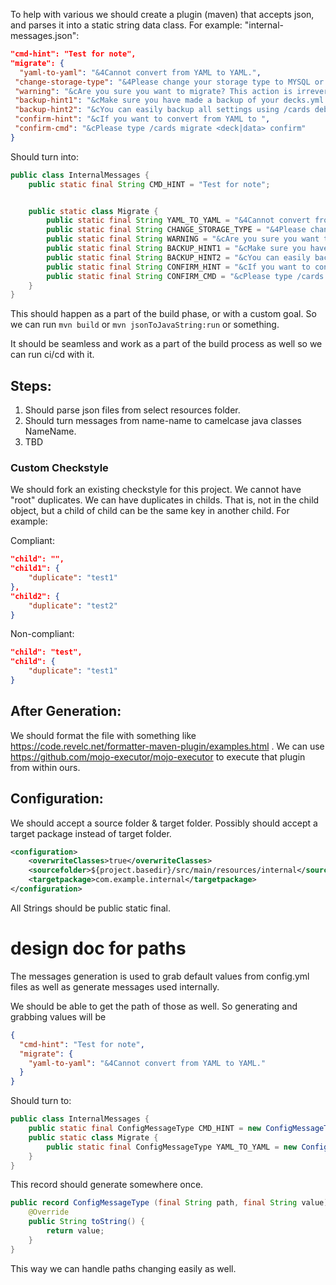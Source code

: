 To help with various we should create a plugin (maven) that accepts json, and parses it into a static string data class.
For example: "internal-messages.json":

```json
"cmd-hint": "Test for note",
"migrate": {  
  "yaml-to-yaml": "&4Cannot convert from YAML to YAML.",  
 "change-storage-type": "&4Please change your storage type to MYSQL or MARIADB & restart your server.",  
 "warning": "&cAre you sure you want to migrate? This action is irreversible.",  
 "backup-hint1": "&cMake sure you have made a backup of your decks.yml before continuing.",  
 "backup-hint2": "&cYou can easily backup all settings using /cards debug zip",  
 "confirm-hint": "&cIf you want to convert from YAML to ",  
 "confirm-cmd": "&cPlease type /cards migrate <deck|data> confirm"  
}
```

Should turn into:

```java
public class InternalMessages {
	public static final String CMD_HINT = "Test for note";


	public static class Migrate {
		public static final String YAML_TO_YAML = "&4Cannot convert from YAML to YAML.";
		public static final String CHANGE_STORAGE_TYPE = "&4Please change your storage type to MYSQL or MARIADB & restart your server."
		public static final String WARNING = "&cAre you sure you want to migrate? This action is irreversible.";
		public static final String BACKUP_HINT1 = "&cMake sure you have made a backup of your decks.yml before continuing."
		public static final String BACKUP_HINT2 = "&cYou can easily backup all settings using /cards debug zip"
		public static final String CONFIRM_HINT = "&cIf you want to convert from YAML to";
		public static final String CONFIRM_CMD = "&cPlease type /cards migrate <deck|data> confirm";
	}
}
```

This should happen as a part of the build phase, or with a custom goal. So we can run
`mvn build` or `mvn jsonToJavaString:run` or something.

It should be seamless and work as a part of the build process as well so we can run ci/cd with it.

## Steps:
1. Should parse json files from select resources folder.
2. Should turn messages from name-name to camelcase java classes NameName.
3. TBD

### Custom Checkstyle
We should fork an existing checkstyle for this project.
We cannot have "root" duplicates.
We can have duplicates in childs. That is, not in the child object, but a child of child can be the same key in another child.
For example:

Compliant:
```json
"child": "",
"child1": { 
	"duplicate": "test1"
},
"child2": {
	"duplicate": "test2"
}
```

Non-compliant:
```json
"child": "test",
"child": { 
	"duplicate": "test1"
}
```
## After Generation:
We should format the file with something like https://code.revelc.net/formatter-maven-plugin/examples.html . We can use https://github.com/mojo-executor/mojo-executor to execute that plugin from within ours.

## Configuration:
We should accept a source folder & target folder. Possibly should accept a target package instead of target folder.
```xml
<configuration>
	<overwriteClasses>true</overwriteClasses>
	<sourcefolder>${project.basedir}/src/main/resources/internal</sourcefolder>
	<targetpackage>com.example.internal</targetpackage>
</configuration>
```

All Strings should be public static final.

# design doc for paths
The messages generation is used to grab default values from config.yml files as well as generate messages used internally.

We should be able to get the path of those as well. So generating and grabbing values will be

```json
{
  "cmd-hint": "Test for note",
  "migrate": {
    "yaml-to-yaml": "&4Cannot convert from YAML to YAML."
  }
}
```

Should turn to:

```java
public class InternalMessages {
    public static final ConfigMessageType CMD_HINT = new ConfigMessageType("cmd-hint", "Test for note");
    public static class Migrate {
        public static final ConfigMessageType YAML_TO_YAML = new ConfigMessageType("migrate.yaml-to-yaml","&4Cannot convert from YAML to YAML.");
    }
}
```
This record should generate somewhere once.
```java
public record ConfigMessageType (final String path, final String value){
    @Override
    public String toString() {
        return value;
    }
}
```

This way we can handle paths changing easily as well.

